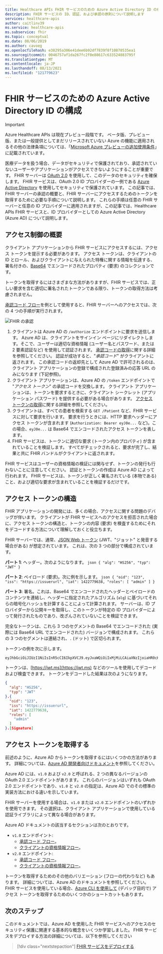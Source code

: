 ```yaml
---
title: Healthcare APIs FHIR サービスのための Azure Active Directory ID の構成
description: FHIR サービスの ID、認証、および承認の原則について説明します
services: healthcare-apis
author: caitlinv39
ms.service: healthcare-apis
ms.subservice: fhir
ms.topic: conceptual
ms.date: 08/06/2019
ms.author: cavoeg
ms.openlocfilehash: e38295a306e41dee6b92df7839f8f10878535ea1
ms.sourcegitcommit: 0046757af1da267fc2f0e88617c633524883795f
ms.translationtype: MT
ms.contentlocale: ja-JP
ms.lasthandoff: 08/13/2021
ms.locfileid: "121779623"
---
```

# <a name="azure-active-directory-identity-configuration-for-fhir-service"></a>FHIR サービスのための Azure Active Directory ID の構成

> [!IMPORTANT]
> Azure Healthcare APIs は現在プレビュー段階です。 ベータ版、プレビュー版、または一般提供としてまだリリースされていない Azure の機能に適用されるその他の法律条項については、「[Microsoft Azure プレビューの追加使用条件](https://azure.microsoft.com/support/legal/preview-supplemental-terms/)」に記載されています。

医療データを扱う場合、データがセキュリティで保護されており、承認されていないユーザーやアプリケーションがアクセスできないようにすることが重要です。 FHIR サーバーは [OAuth 2.0](https://oauth.net/2/) を使用して、このデータのセキュリティを確保します。 FHIR サービスは、OAuth 2.0 ID プロバイダーの一例である [Azure Active Directory](../../active-directory/index.yml) を使用してセキュリティで保護されています。 この記事では、FHIR サーバーの承認の概要と、FHIR サーバーにアクセスするためのトークンを取得するために必要な手順について説明します。 これらの手順は任意の FHIR サーバーと任意の ID プロバイダーに適用されますが、この記事では、Healthcare APIs FHIR サービスと、ID プロバイダーとしての Azure Active Directory (Azure AD) について説明します。

## <a name="access-control-overview"></a>アクセス制御の概要

クライアント アプリケーションから FHIR サービスにアクセスするには、アクセス トークンを提示する必要があります。 アクセス トークンは、クライアントの ID とロール、およびクライアントに与えられた特権に関する情報を伝達する、署名付きの、[Base64](https://en.wikipedia.org/wiki/Base64) でエンコードされたプロパティ (要求) のコレクションです。

トークンを取得するにはさまざまな方法がありますが、FHIR サービスでは、正しい要求を含む適切に署名されたトークンである限り、トークンの取得方法は考慮されません。 

[承認コード フロー](../../active-directory/azuread-dev/v1-protocols-oauth-code.md)を例として使用すると、FHIR サーバーへのアクセスでは、次の 4 つの手順が実行されます。

![FHIR の承認](media/azure-active-directory-fhir-service/fhir-authorization.png)

1. クライアントは Azure AD の `/authorize` エンドポイントに要求を送信します。 Azure AD は、クライアントをサインイン ページにリダイレクトします。そこで、ユーザーは適切な資格情報 (ユーザー名とパスワード、または 2 要素認証など) を使用して認証されます。 [承認コードの取得](../../active-directory/azuread-dev/v1-protocols-oauth-code.md#request-an-authorization-code)に関する詳細を参照してください。 認証が成功すると、"*承認コード*" がクライアントに返されます。 この承認コードの返却先として Azure AD で許可されるのは、クライアント アプリケーションの登録で構成された登録済みの応答 URL のみになります (下記参照)。
1. クライアント アプリケーションは、Azure AD の `/token` エンドポイントで "*アクセス トークン*" の承認コードを交換します。 クライアント アプリケーションは、トークンを要求するときに、クライアント シークレット (アプリケーション パスワード) を提供する必要がある場合があります。 [アクセス トークンの取得](../../active-directory/azuread-dev/v1-protocols-oauth-code.md#use-the-authorization-code-to-request-an-access-token)に関する詳細を参照してください。
1. クライアントは、すべての患者を検索する `GET /Patient` など、FHIR サービスに対して要求を行います。 要求を行うときには、HTTP 要求ヘッダーにアクセス トークンが含まれます (`Authorization: Bearer eyJ0e...` など)。この場合、`eyJ0e...` は Base64 でエンコードされたアクセス トークンを表します。
1. FHIR サービスは、トークンに適切な要求 (トークン内のプロパティ) が含まれていることを検証します。 すべてがチェックされると、要求が完了し、結果と共に FHIR バンドルがクライアントに返されます。

FHIR サービスはユーザーの資格情報の検証には関与せず、トークンの発行も行わないことに注意してください。 認証とトークンの作成は Azure AD によって行われます。 FHIR サービスは、トークンが正しく署名されている (本物である) こと、および適切な要求が含まれていることを検証するだけです。

## <a name="structure-of-an-access-token"></a>アクセス トークンの構造

FHIR アプリケーションの開発には、多くの場合、アクセスに関する問題のデバッグが伴います。 クライアントが FHIR サービスへのアクセスを拒否された場合に、アクセス トークンの構造と、トークンの内容 (要求) を検査するためにそれをデコードする方法について理解しておくと役立ちます。 

FHIR サーバーでは、通常、[JSON Web トークン](https://en.wikipedia.org/wiki/JSON_Web_Token) (JWT、"ジョット" と発音する場合がある) が想定されています。 これは、次の 3 つの部分で構成されています。

**パート 1**: ヘッダー。次のようになります。
    ```json
    {
      "alg": "HS256",
      "typ": "JWT"
    }
    ```

**パート 2**: ペイロード (要求)。次に例を示します。
    ```json
    {
     "oid": "123",
     "iss": "https://issuerurl",
     "iat": 1422779638,
     "roles": [
        "admin"
      ]
    }
    ```

**パート 3**: 署名。これは、Base64 でエンコードされたヘッダーとペイロードのコンテンツを連結し、ヘッダーに指定されたアルゴリズム (`alg`) に基づいてそれらの暗号化ハッシュを計算することによって計算されます。 サーバーは、ID プロバイダーから公開キーを取得し、このトークンが特定の ID プロバイダーによって発行されたものであり、改ざんされていないことを検証できます。

完全なトークンは、これら 3 つのセグメントの Base64 でエンコードされた (実際には Base64 URL でエンコードされた) バージョンで構成されます。 これらの 3 つのセグメントは連結され、`.` (ドット) で区切られます。

トークンの例を次に示します。

```
eyJhbGciOiJIUzI1NiIsInR5cCI6IkpXVCJ9.eyJvaWQiOiIxMjMiLCAiaXNzIjoiaHR0cHM6Ly9pc3N1ZXJ1cmwiLCJpYXQiOjE0MjI3Nzk2MzgsInJvbGVzIjpbImFkbWluIl19.gzSraSYS8EXBxLN_oWnFSRgCzcmJmMjLiuyu5CSpyHI
```

トークンは、[https://jwt.ms](https://jwt.ms) などのツールを使用してデコードおよび検査できます。 トークンをデコードした結果は次のようになります。

```json
{
  "alg": "HS256",
  "typ": "JWT"
}.{
  "oid": "123",
  "iss": "https://issuerurl",
  "iat": 1422779638,
  "roles": [
    "admin"
  ]
}.[Signature]
```

## <a name="obtaining-an-access-token"></a>アクセス トークンを取得する

前述のように、Azure AD からトークンを取得するにはいくつかの方法があります。 詳細については、[Azure AD 開発者向けドキュメント](../../active-directory/develop/index.yml)を参照してください。

Azure AD には、`v1.0` および `v2.0` と呼ばれる、2 つの異なるバージョンの OAuth 2.0 エンドポイントがあります。 これらのバージョンはいずれも OAuth 2.0 エンドポイントであり、`v1.0` と `v2.0` の指定は、Azure AD でのその標準の実装方法における違いを示しています。 

FHIR サーバーを使用する場合は、`v1.0` または `v2.0` エンドポイントのいずれかを使用できます。 その選択は、クライアント アプリケーションで使用している認証ライブラリによって異なる場合があります。

Azure AD ドキュメントの該当するセクションは次のとおりです。

* `v1.0` エンドポイント:
    * [承認コード フロー](../../active-directory/azuread-dev/v1-protocols-oauth-code.md)。
    * [クライアントの資格情報フロー](../../active-directory/azuread-dev/v1-oauth2-client-creds-grant-flow.md)。
* `v2.0` エンドポイント:
    * [承認コード フロー](../../active-directory/develop/v2-oauth2-auth-code-flow.md)。
    * [クライアントの資格情報フロー](../../active-directory/develop/v2-oauth2-client-creds-grant-flow.md)。

トークンを取得するためのその他のバリエーション (フローの代わりなど) もあります。 詳細については、Azure AD のドキュメントを参照してください。 FHIR サービスを使用している場合、[Azure CLI を使用して](get-healthcare-apis-access-token-cli.md) (デバッグ目的で) アクセス トークンを取得するためのいくつかのショートカットもあります。

## <a name="next-steps"></a>次のステップ

このドキュメントでは、Azure AD を使用した FHIR サービスへのアクセスのセキュリティ保護に関連する基本的な概念をいくつか学習しました。 FHIR サービスをデプロイする方法の詳細については、以下を参照してください

>[!div class="nextstepaction"]
>[FHIR サービスをデプロイする](fhir-portal-quickstart.md)